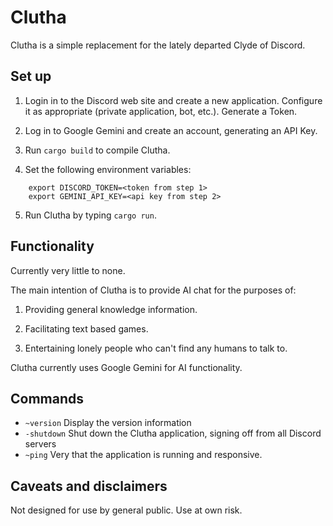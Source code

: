Clutha
===

Clutha is a simple replacement for the lately departed Clyde of Discord.

Set up
---

  1. Login in to the Discord web site and create a new application.  Configure it as appropriate (private application, bot, etc.).  Generate a Token.

  2. Log in to Google Gemini and create an account, generating an API Key.

  3. Run `cargo build` to compile Clutha.

  4. Set the following environment variables:

```
    export DISCORD_TOKEN=<token from step 1>
    export GEMINI_API_KEY=<api key from step 2>
```

  5. Run Clutha by typing `cargo run`.

Functionality
---

Currently very little to none.

The main intention of Clutha is to provide AI chat for the purposes of:

1. Providing general knowledge information.

2. Facilitating text based games.

3. Entertaining lonely people who can't find any humans to talk to.

Clutha currently uses Google Gemini for AI functionality.

Commands
---

  * `~version` Display the version information
  * `-shutdown` Shut down the Clutha application, signing off from all Discord servers
  * `~ping` Very that the application is running and responsive.

Caveats and disclaimers
---

Not designed for use by general public.
Use at own risk.
